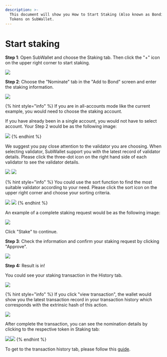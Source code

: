 ```yaml
---
description: >-
  This document will show you How to Start Staking (Also known as Bonding)
  Tokens on SubWallet.
---
```


# Start staking

**Step 1**: Open SubWallet and choose the Staking tab. Then click the "+" icon on the upper right corner to start staking.&#x20;

![](<../../../.gitbook/assets/image (59).png>)



**Step 2**: Choose the "Nominate" tab in the "Add to Bond" screen and enter the staking information.&#x20;

![](<../../../.gitbook/assets/image (166).png>)

{% hint style="info" %}
If you are in all-accounts mode like the current example, you would need to choose the staking account.&#x20;

If you have already been in a single account, you would not have to select account. Your Step 2 would be as the following image:

![](<../../../.gitbook/assets/image (155) (1) (1).png>)
{% endhint %}

We suggest you pay close attention to the validator you are choosing. When selecting validator, SubWallet support you with the latest record of validator details. Please click the three-dot icon on the right hand side of each validator to see the validator details.

![](<../../../.gitbook/assets/image (387).png>) ![](<../../../.gitbook/assets/image (388).png>)

{% hint style="info" %}
You could use the sort function to find the most suitable validator according to your need. Please click the sort icon on the upper right corner and choose your sorting criteria.&#x20;

![](<../../../.gitbook/assets/image (167).png>) ![](<../../../.gitbook/assets/image (390).png>)
{% endhint %}

An example of a complete staking request would be as the following image:

![](<../../../.gitbook/assets/image (154) (2).png>)

Click "Stake" to continue.



**Step 3**: Check the information and confirm your staking request by clicking "Approve".&#x20;

![](<../../../.gitbook/assets/image (164) (1) (2).png>)



**Step 4:** Result is in!

You could see your staking transaction in the History tab.

![](<../../../.gitbook/assets/image (172) (2).png>)

{% hint style="info" %}
If you click "view transaction", the wallet would show you the latest transaction record in your transaction history which corresponds with the extrinsic hash of this action.&#x20;

![](<../../../.gitbook/assets/image (393).png>)

After complete the transaction, you can see the nomination details by clicking to the respective token in Staking tab:

![](<../../../.gitbook/assets/image (73).png>)![](<../../../.gitbook/assets/image (74).png>)
{% endhint %}

To get to the transaction history tab, please follow this [guide](../../view-transaction-history.md).

